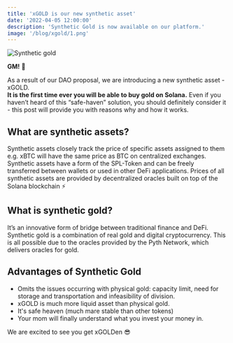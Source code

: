 ```yaml
---
title: 'xGOLD is our new synthetic asset'
date: '2022-04-05 12:00:00'
description: 'Synthetic Gold is now available on our platform.'
image: '/blog/xgold/1.png'
---
```


![Synthetic gold](/blog/xgold/2.png 'horizontal')

**GM!** 👋

As a result of our DAO proposal, we are introducing a new synthetic asset - xGOLD.  
**It is the first time ever you will be able to buy gold on Solana.** Even if you haven’t heard of this “safe-haven” solution, you should definitely consider it - this post will provide you with reasons why and how it works.

## What are synthetic assets?

Synthetic assets closely track the price of specific assets assigned to them e.g. xBTC will have the same price as BTC on centralized exchanges. Synthetic assets have a form of the SPL-Token and can be freely transferred between wallets or used in other DeFi applications. Prices of all synthetic assets are provided by decentralized oracles built on top of the Solana blockchain ⚡

## What is synthetic gold?

It’s an innovative form of bridge between traditional finance and DeFi. Synthetic gold is a combination of real gold and digital cryptocurrency. This is all possible due to the oracles provided by the Pyth Network, which delivers oracles for gold.

## Advantages of Synthetic Gold

- Omits the issues occurring with physical gold: capacity limit, need for storage and transportation and infeasibility of division.
- xGOLD is much more liquid asset than physical gold.
- It's safe heaven (much mare stable than other tokens)
- Your mom will finally understand what you invest your money in.

We are excited to see you get xGOLDen 😎
